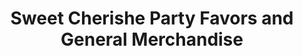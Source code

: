 ---
title: "Sweet Cherishe Party Favors and General Merchandise"
url: /cainta/sweet-cherishe-party-favors-and-general-merchandise/
shop: Partyzubehör
---